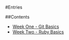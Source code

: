 #Entries

##Contents

* [Week One - Git Basics](week-one.md)
* [Week Two - Ruby Basics](week-two.md)